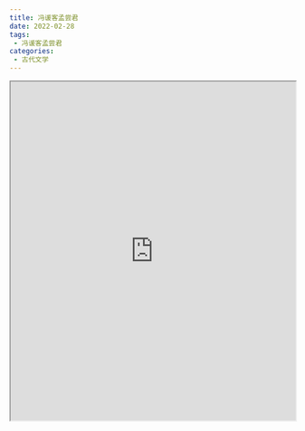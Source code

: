 ```yaml
---
title: 冯谖客孟尝君
date: 2022-02-28
tags:
 - 冯谖客孟尝君
categories:
 - 古代文学
---
```




<iframe src="https://study-doc.yourtools.icu/pdf/web/viewer.html?file=https://vkceyugu.cdn.bspapp.com/VKCEYUGU-e9075d72-0451-48df-afe1-d46932ae4554/2a72a5bd-ca41-4898-a6e5-13761dc22bd4.pdf" width="100%" height="600px"></iframe>
